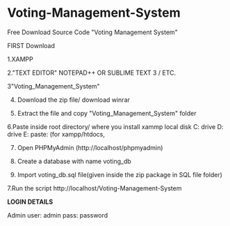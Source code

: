 # Voting-Management-System
Free Download Source Code "Voting Management System"

FIRST Download

1.XAMPP

2."TEXT EDITOR" NOTEPAD++ OR SUBLIME TEXT 3 / ETC.

3"Voting_Management_System"

4. Download the zip file/ download winrar

5. Extract the file and copy "Voting_Management_System" folder

6.Paste inside root directory/ where you install xammp local disk C: drive D: drive E: paste: (for xampp/htdocs, 

7. Open PHPMyAdmin (http://localhost/phpmyadmin)

8. Create a database with name voting_db

6. Import voting_db.sql file(given inside the zip package in SQL file folder)

7.Run the script http://localhost/Voting-Management-System


**LOGIN DETAILS** 

Admin
user: admin
pass: password

